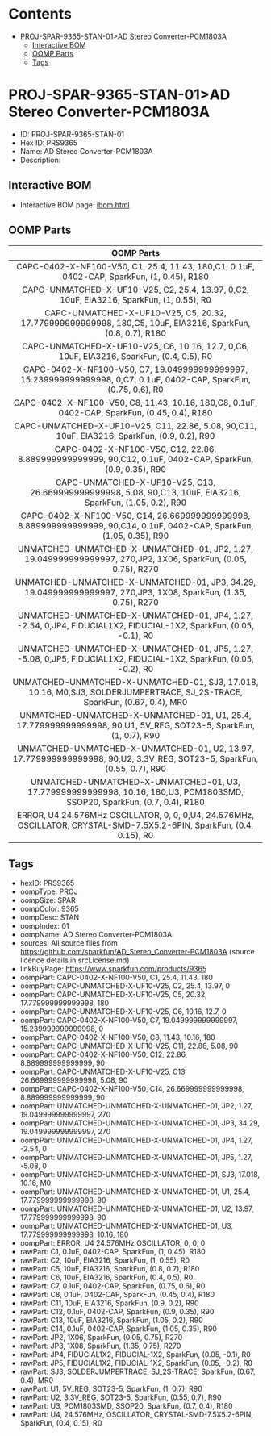 



Contents
========

* [PROJ-SPAR-9365-STAN-01>AD Stereo Converter-PCM1803A](#proj-spar-9365-stan-01ad-stereo-converter-pcm1803a)
	* [Interactive BOM](#interactive-bom)
	* [OOMP Parts](#oomp-parts)
	* [Tags](#tags)

# PROJ-SPAR-9365-STAN-01>AD Stereo Converter-PCM1803A

- ID: PROJ-SPAR-9365-STAN-01
- Hex ID: PRS9365
- Name: AD Stereo Converter-PCM1803A
- Description: 

## Interactive BOM

- Interactive BOM page: [ibom.html](kicad/bom/ibom.html)

## OOMP Parts
  

|OOMP Parts|
| :---: |
|CAPC-0402-X-NF100-V50, C1, 25.4, 11.43, 180,C1, 0.1uF, 0402-CAP, SparkFun, (1, 0.45), R180|
|CAPC-UNMATCHED-X-UF10-V25, C2, 25.4, 13.97, 0,C2, 10uF, EIA3216, SparkFun, (1, 0.55), R0|
|CAPC-UNMATCHED-X-UF10-V25, C5, 20.32, 17.779999999999998, 180,C5, 10uF, EIA3216, SparkFun, (0.8, 0.7), R180|
|CAPC-UNMATCHED-X-UF10-V25, C6, 10.16, 12.7, 0,C6, 10uF, EIA3216, SparkFun, (0.4, 0.5), R0|
|CAPC-0402-X-NF100-V50, C7, 19.049999999999997, 15.239999999999998, 0,C7, 0.1uF, 0402-CAP, SparkFun, (0.75, 0.6), R0|
|CAPC-0402-X-NF100-V50, C8, 11.43, 10.16, 180,C8, 0.1uF, 0402-CAP, SparkFun, (0.45, 0.4), R180|
|CAPC-UNMATCHED-X-UF10-V25, C11, 22.86, 5.08, 90,C11, 10uF, EIA3216, SparkFun, (0.9, 0.2), R90|
|CAPC-0402-X-NF100-V50, C12, 22.86, 8.889999999999999, 90,C12, 0.1uF, 0402-CAP, SparkFun, (0.9, 0.35), R90|
|CAPC-UNMATCHED-X-UF10-V25, C13, 26.669999999999998, 5.08, 90,C13, 10uF, EIA3216, SparkFun, (1.05, 0.2), R90|
|CAPC-0402-X-NF100-V50, C14, 26.669999999999998, 8.889999999999999, 90,C14, 0.1uF, 0402-CAP, SparkFun, (1.05, 0.35), R90|
|UNMATCHED-UNMATCHED-X-UNMATCHED-01, JP2, 1.27, 19.049999999999997, 270,JP2, 1X06, SparkFun, (0.05, 0.75), R270|
|UNMATCHED-UNMATCHED-X-UNMATCHED-01, JP3, 34.29, 19.049999999999997, 270,JP3, 1X08, SparkFun, (1.35, 0.75), R270|
|UNMATCHED-UNMATCHED-X-UNMATCHED-01, JP4, 1.27, -2.54, 0,JP4, FIDUCIAL1X2, FIDUCIAL-1X2, SparkFun, (0.05, -0.1), R0|
|UNMATCHED-UNMATCHED-X-UNMATCHED-01, JP5, 1.27, -5.08, 0,JP5, FIDUCIAL1X2, FIDUCIAL-1X2, SparkFun, (0.05, -0.2), R0|
|UNMATCHED-UNMATCHED-X-UNMATCHED-01, SJ3, 17.018, 10.16, M0,SJ3, SOLDERJUMPERTRACE, SJ_2S-TRACE, SparkFun, (0.67, 0.4), MR0|
|UNMATCHED-UNMATCHED-X-UNMATCHED-01, U1, 25.4, 17.779999999999998, 90,U1, 5V_REG, SOT23-5, SparkFun, (1, 0.7), R90|
|UNMATCHED-UNMATCHED-X-UNMATCHED-01, U2, 13.97, 17.779999999999998, 90,U2, 3.3V_REG, SOT23-5, SparkFun, (0.55, 0.7), R90|
|UNMATCHED-UNMATCHED-X-UNMATCHED-01, U3, 17.779999999999998, 10.16, 180,U3, PCM1803SMD, SSOP20, SparkFun, (0.7, 0.4), R180|
|ERROR, U4 24.576MHz OSCILLATOR, 0, 0, 0,U4, 24.576MHz, OSCILLATOR, CRYSTAL-SMD-7.5X5.2-6PIN, SparkFun, (0.4, 0.15), R0|

## Tags

- hexID: PRS9365
- oompType: PROJ
- oompSize: SPAR
- oompColor: 9365
- oompDesc: STAN
- oompIndex: 01
- oompName: AD Stereo Converter-PCM1803A
- sources: All source files from https://github.com/sparkfun/AD_Stereo_Converter-PCM1803A (source licence details in srcLicense.md)
- linkBuyPage: https://www.sparkfun.com/products/9365
- oompPart: CAPC-0402-X-NF100-V50, C1, 25.4, 11.43, 180
- oompPart: CAPC-UNMATCHED-X-UF10-V25, C2, 25.4, 13.97, 0
- oompPart: CAPC-UNMATCHED-X-UF10-V25, C5, 20.32, 17.779999999999998, 180
- oompPart: CAPC-UNMATCHED-X-UF10-V25, C6, 10.16, 12.7, 0
- oompPart: CAPC-0402-X-NF100-V50, C7, 19.049999999999997, 15.239999999999998, 0
- oompPart: CAPC-0402-X-NF100-V50, C8, 11.43, 10.16, 180
- oompPart: CAPC-UNMATCHED-X-UF10-V25, C11, 22.86, 5.08, 90
- oompPart: CAPC-0402-X-NF100-V50, C12, 22.86, 8.889999999999999, 90
- oompPart: CAPC-UNMATCHED-X-UF10-V25, C13, 26.669999999999998, 5.08, 90
- oompPart: CAPC-0402-X-NF100-V50, C14, 26.669999999999998, 8.889999999999999, 90
- oompPart: UNMATCHED-UNMATCHED-X-UNMATCHED-01, JP2, 1.27, 19.049999999999997, 270
- oompPart: UNMATCHED-UNMATCHED-X-UNMATCHED-01, JP3, 34.29, 19.049999999999997, 270
- oompPart: UNMATCHED-UNMATCHED-X-UNMATCHED-01, JP4, 1.27, -2.54, 0
- oompPart: UNMATCHED-UNMATCHED-X-UNMATCHED-01, JP5, 1.27, -5.08, 0
- oompPart: UNMATCHED-UNMATCHED-X-UNMATCHED-01, SJ3, 17.018, 10.16, M0
- oompPart: UNMATCHED-UNMATCHED-X-UNMATCHED-01, U1, 25.4, 17.779999999999998, 90
- oompPart: UNMATCHED-UNMATCHED-X-UNMATCHED-01, U2, 13.97, 17.779999999999998, 90
- oompPart: UNMATCHED-UNMATCHED-X-UNMATCHED-01, U3, 17.779999999999998, 10.16, 180
- oompPart: ERROR, U4 24.576MHz OSCILLATOR, 0, 0, 0
- rawPart: C1, 0.1uF, 0402-CAP, SparkFun, (1, 0.45), R180
- rawPart: C2, 10uF, EIA3216, SparkFun, (1, 0.55), R0
- rawPart: C5, 10uF, EIA3216, SparkFun, (0.8, 0.7), R180
- rawPart: C6, 10uF, EIA3216, SparkFun, (0.4, 0.5), R0
- rawPart: C7, 0.1uF, 0402-CAP, SparkFun, (0.75, 0.6), R0
- rawPart: C8, 0.1uF, 0402-CAP, SparkFun, (0.45, 0.4), R180
- rawPart: C11, 10uF, EIA3216, SparkFun, (0.9, 0.2), R90
- rawPart: C12, 0.1uF, 0402-CAP, SparkFun, (0.9, 0.35), R90
- rawPart: C13, 10uF, EIA3216, SparkFun, (1.05, 0.2), R90
- rawPart: C14, 0.1uF, 0402-CAP, SparkFun, (1.05, 0.35), R90
- rawPart: JP2, 1X06, SparkFun, (0.05, 0.75), R270
- rawPart: JP3, 1X08, SparkFun, (1.35, 0.75), R270
- rawPart: JP4, FIDUCIAL1X2, FIDUCIAL-1X2, SparkFun, (0.05, -0.1), R0
- rawPart: JP5, FIDUCIAL1X2, FIDUCIAL-1X2, SparkFun, (0.05, -0.2), R0
- rawPart: SJ3, SOLDERJUMPERTRACE, SJ_2S-TRACE, SparkFun, (0.67, 0.4), MR0
- rawPart: U1, 5V_REG, SOT23-5, SparkFun, (1, 0.7), R90
- rawPart: U2, 3.3V_REG, SOT23-5, SparkFun, (0.55, 0.7), R90
- rawPart: U3, PCM1803SMD, SSOP20, SparkFun, (0.7, 0.4), R180
- rawPart: U4, 24.576MHz, OSCILLATOR, CRYSTAL-SMD-7.5X5.2-6PIN, SparkFun, (0.4, 0.15), R0
